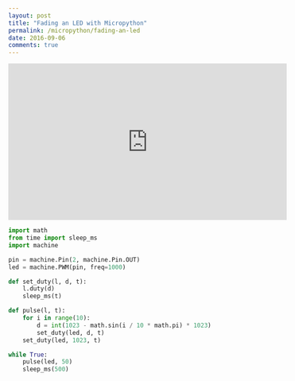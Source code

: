 ```yaml
---
layout: post
title: "Fading an LED with Micropython"
permalink: /micropython/fading-an-led
date: 2016-09-06
comments: true
---
```

<div class="video-container">
<iframe width="560" height="315" src="https://www.youtube.com/embed/GFwwPe4uO34" frameborder="0" allowfullscreen></iframe>
</div>

```python
import math
from time import sleep_ms
import machine

pin = machine.Pin(2, machine.Pin.OUT)
led = machine.PWM(pin, freq=1000)

def set_duty(l, d, t):
    l.duty(d)
    sleep_ms(t)

def pulse(l, t):
    for i in range(10):
        d = int(1023 - math.sin(i / 10 * math.pi) * 1023)
        set_duty(led, d, t)
    set_duty(led, 1023, t)

while True:
    pulse(led, 50)
    sleep_ms(500)
```
